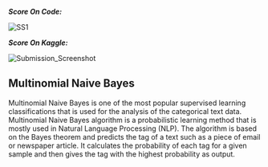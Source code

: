 ***Score On Code:***

![SS1](https://user-images.githubusercontent.com/61589430/126049035-a4d23937-cb77-4e2a-b111-6441ff4ac3aa.JPG)

***Score On Kaggle:***

![Submission_Screenshot](https://user-images.githubusercontent.com/66066742/126063906-f0fe8f04-65d7-458f-9d36-4f35db06cac1.jpg)

## Multinomial Naive Bayes 

Multinomial Naive Bayes is one of the most popular supervised learning classifications that is used for the analysis of the categorical text data. Multinomial Naive Bayes algorithm is a probabilistic learning method that is mostly used in Natural Language Processing (NLP). The algorithm is based on the Bayes theorem and predicts the tag of a text such as a piece of email or newspaper article. It calculates the probability of each tag for a given sample and then gives the tag with the highest probability as output.
